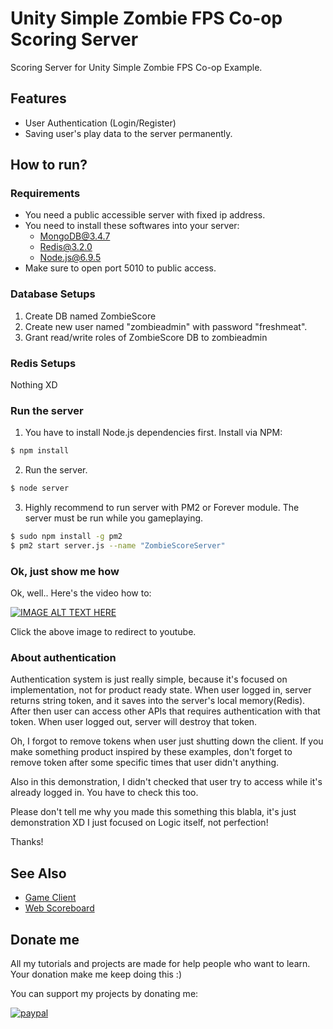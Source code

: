 # Unity Simple Zombie FPS Co-op Scoring Server
Scoring Server for Unity Simple Zombie FPS Co-op Example.

## Features
- User Authentication (Login/Register)
- Saving user's play data to the server permanently.


## How to run?
### Requirements
- You need a public accessible server with fixed ip address.
- You need to install these softwares into your server:
    - MongoDB@3.4.7
    - Redis@3.2.0
    - Node.js@6.9.5
- Make sure to open port 5010 to public access.

### Database Setups
1. Create DB named ZombieScore
2. Create new user named "zombieadmin" with password "freshmeat".
3. Grant read/write roles of ZombieScore DB to zombieadmin

### Redis Setups
Nothing XD

### Run the server
1. You have to install Node.js dependencies first. Install via NPM:
```bash
$ npm install
```

2. Run the server.
```bash
$ node server
```

3. Highly recommend to run server with PM2 or Forever module. The server must be run while you gameplaying.
```bash
$ sudo npm install -g pm2
$ pm2 start server.js --name "ZombieScoreServer"
```

### Ok, just show me how
Ok, well.. Here's the video how to:

[![IMAGE ALT TEXT HERE](https://img.youtube.com/vi/eimqfonYaF8/0.jpg)](https://www.youtube.com/watch?v=eimqfonYaF8)

Click the above image to redirect to youtube.


### About authentication
Authentication system is just really simple, because it's focused on implementation, not for product ready state.
When user logged in, server returns string token, and it saves into the server's local memory(Redis).
After then user can access other APIs that requires authentication with that token.
When user logged out, server will destroy that token.

Oh, I forgot to remove tokens when user just shutting down the client.
If you make something product inspired by these examples, don't forget to remove token after some specific times that user didn't anything.

Also in this demonstration, I didn't checked that user try to access while it's already logged in. You have to check this too.

Please don't tell me why you made this something this blabla, it's just demonstration XD
I just focused on Logic itself, not perfection!

Thanks!


## See Also
- [Game Client](https://github.com/rico345100/unity-zombie-defense-fps-multiplayer-example)
- [Web Scoreboard](https://github.com/rico345100/unity-zombie-defense-fps-multiplayer-scoreboard)


## Donate me
All my tutorials and projects are made for help people who want to learn. Your donation make me keep doing this :)

You can support my projects by donating me:

[![paypal](https://www.paypalobjects.com/en_US/i/btn/btn_donateCC_LG.gif)](https://www.paypal.com/cgi-bin/webscr?cmd=_s-xclick&hosted_button_id=PVXTU5FJNBLDS)
